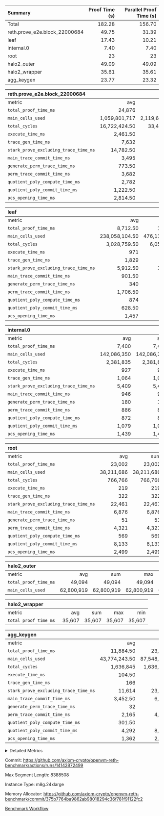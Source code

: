 | Summary | Proof Time (s) | Parallel Proof Time (s) |
|:---|---:|---:|
| Total |  182.28 |  156.70 |
| reth.prove_e2e.block_22000684 |  49.75 |  31.39 |
| leaf |  17.43 |  10.21 |
| internal.0 |  7.40 |  7.40 |
| root |  23 |  23 |
| halo2_outer |  49.09 |  49.09 |
| halo2_wrapper |  35.61 |  35.61 |
| agg_keygen |  23.77 |  23.32 |


| reth.prove_e2e.block_22000684 |||||
|:---|---:|---:|---:|---:|
|metric|avg|sum|max|min|
| `total_proof_time_ms ` |  24,876 |  49,752 |  31,389 |  18,363 |
| `main_cells_used     ` |  1,059,801,717 |  2,119,603,434 |  1,291,334,782 |  828,268,652 |
| `total_cycles        ` |  16,722,424.50 |  33,444,849 |  21,958,915 |  11,485,934 |
| `execute_time_ms     ` |  2,461.50 |  4,923 |  3,416 |  1,507 |
| `trace_gen_time_ms   ` |  7,632 |  15,264 |  9,516 |  5,748 |
| `stark_prove_excluding_trace_time_ms` |  14,782.50 |  29,565 |  18,457 |  11,108 |
| `main_trace_commit_time_ms` |  3,495 |  6,990 |  4,305 |  2,685 |
| `generate_perm_trace_time_ms` |  773.50 |  1,547 |  1,004 |  543 |
| `perm_trace_commit_time_ms` |  3,682 |  7,364 |  4,803 |  2,561 |
| `quotient_poly_compute_time_ms` |  2,782 |  5,564 |  3,310 |  2,254 |
| `quotient_poly_commit_time_ms` |  1,222.50 |  2,445 |  1,547 |  898 |
| `pcs_opening_time_ms ` |  2,814.50 |  5,629 |  3,471 |  2,158 |

| leaf |||||
|:---|---:|---:|---:|---:|
|metric|avg|sum|max|min|
| `total_proof_time_ms ` |  8,712.50 |  17,425 |  10,210 |  7,215 |
| `main_cells_used     ` |  238,058,104.50 |  476,116,209 |  283,749,952 |  192,366,257 |
| `total_cycles        ` |  3,028,759.50 |  6,057,519 |  3,496,229 |  2,561,290 |
| `execute_time_ms     ` |  971 |  1,942 |  1,116 |  826 |
| `trace_gen_time_ms   ` |  1,829 |  3,658 |  2,116 |  1,542 |
| `stark_prove_excluding_trace_time_ms` |  5,912.50 |  11,825 |  6,978 |  4,847 |
| `main_trace_commit_time_ms` |  901.50 |  1,803 |  1,048 |  755 |
| `generate_perm_trace_time_ms` |  340 |  680 |  407 |  273 |
| `perm_trace_commit_time_ms` |  1,706.50 |  3,413 |  2,030 |  1,383 |
| `quotient_poly_compute_time_ms` |  874 |  1,748 |  1,026 |  722 |
| `quotient_poly_commit_time_ms` |  628.50 |  1,257 |  741 |  516 |
| `pcs_opening_time_ms ` |  1,457 |  2,914 |  1,721 |  1,193 |

| internal.0 |||||
|:---|---:|---:|---:|---:|
|metric|avg|sum|max|min|
| `total_proof_time_ms ` |  7,400 |  7,400 |  7,400 |  7,400 |
| `main_cells_used     ` |  142,086,350 |  142,086,350 |  142,086,350 |  142,086,350 |
| `total_cycles        ` |  2,381,835 |  2,381,835 |  2,381,835 |  2,381,835 |
| `execute_time_ms     ` |  927 |  927 |  927 |  927 |
| `trace_gen_time_ms   ` |  1,064 |  1,064 |  1,064 |  1,064 |
| `stark_prove_excluding_trace_time_ms` |  5,409 |  5,409 |  5,409 |  5,409 |
| `main_trace_commit_time_ms` |  946 |  946 |  946 |  946 |
| `generate_perm_trace_time_ms` |  180 |  180 |  180 |  180 |
| `perm_trace_commit_time_ms` |  886 |  886 |  886 |  886 |
| `quotient_poly_compute_time_ms` |  872 |  872 |  872 |  872 |
| `quotient_poly_commit_time_ms` |  1,079 |  1,079 |  1,079 |  1,079 |
| `pcs_opening_time_ms ` |  1,439 |  1,439 |  1,439 |  1,439 |

| root |||||
|:---|---:|---:|---:|---:|
|metric|avg|sum|max|min|
| `total_proof_time_ms ` |  23,002 |  23,002 |  23,002 |  23,002 |
| `main_cells_used     ` |  38,211,686 |  38,211,686 |  38,211,686 |  38,211,686 |
| `total_cycles        ` |  766,766 |  766,766 |  766,766 |  766,766 |
| `execute_time_ms     ` |  219 |  219 |  219 |  219 |
| `trace_gen_time_ms   ` |  322 |  322 |  322 |  322 |
| `stark_prove_excluding_trace_time_ms` |  22,461 |  22,461 |  22,461 |  22,461 |
| `main_trace_commit_time_ms` |  6,876 |  6,876 |  6,876 |  6,876 |
| `generate_perm_trace_time_ms` |  51 |  51 |  51 |  51 |
| `perm_trace_commit_time_ms` |  4,321 |  4,321 |  4,321 |  4,321 |
| `quotient_poly_compute_time_ms` |  569 |  569 |  569 |  569 |
| `quotient_poly_commit_time_ms` |  8,133 |  8,133 |  8,133 |  8,133 |
| `pcs_opening_time_ms ` |  2,499 |  2,499 |  2,499 |  2,499 |

| halo2_outer |||||
|:---|---:|---:|---:|---:|
|metric|avg|sum|max|min|
| `total_proof_time_ms ` |  49,094 |  49,094 |  49,094 |  49,094 |
| `main_cells_used     ` |  62,800,919 |  62,800,919 |  62,800,919 |  62,800,919 |

| halo2_wrapper |||||
|:---|---:|---:|---:|---:|
|metric|avg|sum|max|min|
| `total_proof_time_ms ` |  35,607 |  35,607 |  35,607 |  35,607 |

| agg_keygen |||||
|:---|---:|---:|---:|---:|
|metric|avg|sum|max|min|
| `total_proof_time_ms ` |  11,884.50 |  23,769 |  23,316 |  453 |
| `main_cells_used     ` |  43,774,243.50 |  87,548,487 |  86,882,571 |  665,916 |
| `total_cycles        ` |  1,636,845 |  1,636,845 |  1,636,845 |  1,636,845 |
| `execute_time_ms     ` |  104.50 |  209 |  209 |  0 |
| `trace_gen_time_ms   ` |  166 |  332 |  304 |  28 |
| `stark_prove_excluding_trace_time_ms` |  11,614 |  23,228 |  22,803 |  425 |
| `main_trace_commit_time_ms` |  3,452.50 |  6,905 |  6,854 |  51 |
| `generate_perm_trace_time_ms` |  32 |  64 |  53 |  11 |
| `perm_trace_commit_time_ms` |  2,165 |  4,330 |  4,280 |  50 |
| `quotient_poly_compute_time_ms` |  301.50 |  603 |  575 |  28 |
| `quotient_poly_commit_time_ms` |  4,292 |  8,584 |  8,525 |  59 |
| `pcs_opening_time_ms ` |  1,362 |  2,724 |  2,502 |  222 |



<details>
<summary>Detailed Metrics</summary>

| air_name | block_number | quotient_deg | interactions | constraints |
| --- | --- | --- | --- | --- |
| AccessAdapterAir<16> | 22000684 | 2 | 5 | 12 | 
| AccessAdapterAir<2> | 22000684 | 2 | 5 | 12 | 
| AccessAdapterAir<32> | 22000684 | 2 | 5 | 12 | 
| AccessAdapterAir<4> | 22000684 | 2 | 5 | 12 | 
| AccessAdapterAir<8> | 22000684 | 2 | 5 | 12 | 
| BitwiseOperationLookupAir<8> | 22000684 | 2 | 2 | 4 | 
| KeccakVmAir | 22000684 | 2 | 321 | 4,513 | 
| MemoryMerkleAir<8> | 22000684 | 2 | 4 | 39 | 
| PersistentBoundaryAir<8> | 22000684 | 2 | 3 | 7 | 
| PhantomAir | 22000684 | 2 | 3 | 5 | 
| Poseidon2PeripheryAir<BabyBearParameters>, 1> | 22000684 | 2 | 1 | 286 | 
| ProgramAir | 22000684 | 1 | 1 | 4 | 
| RangeTupleCheckerAir<2> | 22000684 | 1 | 1 | 4 | 
| Rv32HintStoreAir | 22000684 | 2 | 18 | 28 | 
| Sha256VmAir | 22000684 | 2 | 50 | 663 | 
| VariableRangeCheckerAir | 22000684 | 1 | 1 | 4 | 
| VmAirWrapper<Rv32BaseAluAdapterAir, BaseAluCoreAir<4, 8> | 22000684 | 2 | 20 | 37 | 
| VmAirWrapper<Rv32BaseAluAdapterAir, LessThanCoreAir<4, 8> | 22000684 | 2 | 18 | 40 | 
| VmAirWrapper<Rv32BaseAluAdapterAir, ShiftCoreAir<4, 8> | 22000684 | 2 | 24 | 91 | 
| VmAirWrapper<Rv32BranchAdapterAir, BranchEqualCoreAir<4> | 22000684 | 2 | 11 | 20 | 
| VmAirWrapper<Rv32BranchAdapterAir, BranchLessThanCoreAir<4, 8> | 22000684 | 2 | 13 | 35 | 
| VmAirWrapper<Rv32CondRdWriteAdapterAir, Rv32JalLuiCoreAir> | 22000684 | 2 | 10 | 18 | 
| VmAirWrapper<Rv32HeapAdapterAir<2, 32, 32>, BaseAluCoreAir<32, 8> | 22000684 | 2 | 61 | 126 | 
| VmAirWrapper<Rv32HeapAdapterAir<2, 32, 32>, LessThanCoreAir<32, 8> | 22000684 | 2 | 31 | 129 | 
| VmAirWrapper<Rv32HeapAdapterAir<2, 32, 32>, MultiplicationCoreAir<32, 8> | 22000684 | 2 | 61 | 57 | 
| VmAirWrapper<Rv32HeapAdapterAir<2, 32, 32>, ShiftCoreAir<32, 8> | 22000684 | 2 | 79 | 2,161 | 
| VmAirWrapper<Rv32HeapBranchAdapterAir<2, 32>, BranchEqualCoreAir<32> | 22000684 | 2 | 20 | 55 | 
| VmAirWrapper<Rv32HeapBranchAdapterAir<2, 32>, BranchLessThanCoreAir<32, 8> | 22000684 | 2 | 22 | 126 | 
| VmAirWrapper<Rv32IsEqualModAdapterAir<2, 1, 32, 32>, ModularIsEqualCoreAir<32, 4, 8> | 22000684 | 2 | 25 | 225 | 
| VmAirWrapper<Rv32IsEqualModAdapterAir<2, 3, 16, 48>, ModularIsEqualCoreAir<48, 4, 8> | 22000684 | 2 | 41 | 333 | 
| VmAirWrapper<Rv32JalrAdapterAir, Rv32JalrCoreAir> | 22000684 | 2 | 16 | 20 | 
| VmAirWrapper<Rv32LoadStoreAdapterAir, LoadSignExtendCoreAir<4, 8> | 22000684 | 2 | 18 | 33 | 
| VmAirWrapper<Rv32LoadStoreAdapterAir, LoadStoreCoreAir<4> | 22000684 | 2 | 17 | 40 | 
| VmAirWrapper<Rv32MultAdapterAir, DivRemCoreAir<4, 8> | 22000684 | 2 | 25 | 84 | 
| VmAirWrapper<Rv32MultAdapterAir, MulHCoreAir<4, 8> | 22000684 | 2 | 24 | 31 | 
| VmAirWrapper<Rv32MultAdapterAir, MultiplicationCoreAir<4, 8> | 22000684 | 2 | 19 | 19 | 
| VmAirWrapper<Rv32RdWriteAdapterAir, Rv32AuipcCoreAir> | 22000684 | 2 | 12 | 14 | 
| VmAirWrapper<Rv32VecHeapAdapterAir<1, 2, 2, 32, 32>, FieldExpressionCoreAir> | 22000684 | 2 | 415 | 480 | 
| VmAirWrapper<Rv32VecHeapAdapterAir<1, 6, 6, 16, 16>, FieldExpressionCoreAir> | 22000684 | 2 | 832 | 921 | 
| VmAirWrapper<Rv32VecHeapAdapterAir<2, 1, 1, 32, 32>, FieldExpressionCoreAir> | 22000684 | 2 | 158 | 190 | 
| VmAirWrapper<Rv32VecHeapAdapterAir<2, 2, 2, 32, 32>, FieldExpressionCoreAir> | 22000684 | 2 | 428 | 457 | 
| VmAirWrapper<Rv32VecHeapAdapterAir<2, 3, 3, 16, 16>, FieldExpressionCoreAir> | 22000684 | 2 | 246 | 288 | 
| VmAirWrapper<Rv32VecHeapAdapterAir<2, 6, 6, 16, 16>, FieldExpressionCoreAir> | 22000684 | 2 | 668 | 701 | 
| VmConnectorAir | 22000684 | 2 | 5 | 11 | 

| block_number | execute_time_ms |
| --- | --- |
| 22000684 | 219 | 

| group | air_name | block_number | rows | quotient_deg | prep_cols | perm_cols | main_cols | interactions | constraints | cells |
| --- | --- | --- | --- | --- | --- | --- | --- | --- | --- | --- |
| agg_keygen | AccessAdapterAir<16> | 22000684 |  | 2 |  |  |  | 5 | 12 |  | 
| agg_keygen | AccessAdapterAir<2> | 22000684 | 524,288 | 8 |  | 16 | 11 | 5 | 12 | 14,155,776 | 
| agg_keygen | AccessAdapterAir<32> | 22000684 |  | 2 |  |  |  | 5 | 12 |  | 
| agg_keygen | AccessAdapterAir<4> | 22000684 | 262,144 | 8 |  | 16 | 13 | 5 | 12 | 7,602,176 | 
| agg_keygen | AccessAdapterAir<8> | 22000684 | 8,192 | 8 |  | 16 | 17 | 5 | 12 | 270,336 | 
| agg_keygen | BitwiseOperationLookupAir<8> | 22000684 |  | 2 |  |  |  | 2 | 4 |  | 
| agg_keygen | FriReducedOpeningAir | 22000684 | 524,288 | 8 |  | 84 | 27 | 39 | 71 | 58,195,968 | 
| agg_keygen | JalRangeCheckAir | 22000684 | 65,536 | 8 |  | 28 | 12 | 9 | 14 | 2,621,440 | 
| agg_keygen | MemoryMerkleAir<8> | 22000684 |  | 2 |  |  |  | 4 | 39 |  | 
| agg_keygen | NativePoseidon2Air<BabyBearParameters>, 1> | 22000684 | 65,536 | 8 |  | 312 | 398 | 136 | 572 | 46,530,560 | 
| agg_keygen | PersistentBoundaryAir<8> | 22000684 |  | 2 |  |  |  | 3 | 7 |  | 
| agg_keygen | PhantomAir | 22000684 | 32,768 | 4 |  | 12 | 6 | 3 | 5 | 589,824 | 
| agg_keygen | Poseidon2PeripheryAir<BabyBearParameters>, 1> | 22000684 |  | 2 |  |  |  | 1 | 286 |  | 
| agg_keygen | ProgramAir | 22000684 | 131,072 | 1 |  | 8 | 10 | 1 | 4 | 2,359,296 | 
| agg_keygen | RangeTupleCheckerAir<2> | 22000684 |  | 1 |  |  |  | 1 | 4 |  | 
| agg_keygen | Rv32HintStoreAir | 22000684 |  | 2 |  |  |  | 18 | 28 |  | 
| agg_keygen | VariableRangeCheckerAir | 22000684 | 262,144 | 1 | 2 | 8 | 1 | 1 | 4 | 2,359,296 | 
| agg_keygen | VmAirWrapper<AluNativeAdapterAir, FieldArithmeticCoreAir> | 22000684 | 1,048,576 | 8 |  | 36 | 29 | 15 | 27 | 68,157,440 | 
| agg_keygen | VmAirWrapper<BranchNativeAdapterAir, BranchEqualCoreAir<1> | 22000684 | 262,144 | 8 |  | 28 | 23 | 11 | 25 | 13,369,344 | 
| agg_keygen | VmAirWrapper<NativeAdapterAir<2, 0>, PublicValuesCoreAir> | 22000684 | 64 | 8 |  | 28 | 27 | 11 | 30 | 3,520 | 
| agg_keygen | VmAirWrapper<NativeLoadStoreAdapterAir<1>, NativeLoadStoreCoreAir<1> | 22000684 | 524,288 | 8 |  | 40 | 21 | 15 | 20 | 31,981,568 | 
| agg_keygen | VmAirWrapper<NativeLoadStoreAdapterAir<4>, NativeLoadStoreCoreAir<4> | 22000684 | 131,072 | 8 |  | 40 | 27 | 15 | 20 | 8,781,824 | 
| agg_keygen | VmAirWrapper<NativeVectorizedAdapterAir<4>, FieldExtensionCoreAir> | 22000684 | 131,072 | 8 |  | 36 | 38 | 15 | 27 | 9,699,328 | 
| agg_keygen | VmAirWrapper<Rv32BaseAluAdapterAir, BaseAluCoreAir<4, 8> | 22000684 |  | 2 |  |  |  | 20 | 37 |  | 
| agg_keygen | VmAirWrapper<Rv32BaseAluAdapterAir, LessThanCoreAir<4, 8> | 22000684 |  | 2 |  |  |  | 18 | 40 |  | 
| agg_keygen | VmAirWrapper<Rv32BaseAluAdapterAir, ShiftCoreAir<4, 8> | 22000684 |  | 2 |  |  |  | 24 | 91 |  | 
| agg_keygen | VmAirWrapper<Rv32BranchAdapterAir, BranchEqualCoreAir<4> | 22000684 |  | 2 |  |  |  | 11 | 20 |  | 
| agg_keygen | VmAirWrapper<Rv32BranchAdapterAir, BranchLessThanCoreAir<4, 8> | 22000684 |  | 2 |  |  |  | 13 | 35 |  | 
| agg_keygen | VmAirWrapper<Rv32CondRdWriteAdapterAir, Rv32JalLuiCoreAir> | 22000684 |  | 2 |  |  |  | 10 | 18 |  | 
| agg_keygen | VmAirWrapper<Rv32JalrAdapterAir, Rv32JalrCoreAir> | 22000684 |  | 2 |  |  |  | 16 | 20 |  | 
| agg_keygen | VmAirWrapper<Rv32LoadStoreAdapterAir, LoadSignExtendCoreAir<4, 8> | 22000684 |  | 2 |  |  |  | 18 | 33 |  | 
| agg_keygen | VmAirWrapper<Rv32LoadStoreAdapterAir, LoadStoreCoreAir<4> | 22000684 |  | 2 |  |  |  | 17 | 40 |  | 
| agg_keygen | VmAirWrapper<Rv32MultAdapterAir, DivRemCoreAir<4, 8> | 22000684 |  | 2 |  |  |  | 25 | 84 |  | 
| agg_keygen | VmAirWrapper<Rv32MultAdapterAir, MulHCoreAir<4, 8> | 22000684 |  | 2 |  |  |  | 24 | 31 |  | 
| agg_keygen | VmAirWrapper<Rv32MultAdapterAir, MultiplicationCoreAir<4, 8> | 22000684 |  | 2 |  |  |  | 19 | 19 |  | 
| agg_keygen | VmAirWrapper<Rv32RdWriteAdapterAir, Rv32AuipcCoreAir> | 22000684 |  | 2 |  |  |  | 12 | 14 |  | 
| agg_keygen | VmConnectorAir | 22000684 | 2 | 8 | 1 | 16 | 5 | 5 | 11 | 42 | 
| agg_keygen | VolatileBoundaryAir | 22000684 | 131,072 | 8 |  | 20 | 12 | 7 | 19 | 4,194,304 | 

| group | air_name | block_number | idx | rows | prep_cols | perm_cols | main_cols | cells |
| --- | --- | --- | --- | --- | --- | --- | --- | --- |
| internal.0 | AccessAdapterAir<2> | 22000684 | 0 | 524,288 |  | 12 | 11 | 12,058,624 | 
| internal.0 | AccessAdapterAir<4> | 22000684 | 0 | 262,144 |  | 12 | 13 | 6,553,600 | 
| internal.0 | AccessAdapterAir<8> | 22000684 | 0 | 8,192 |  | 12 | 17 | 237,568 | 
| internal.0 | FriReducedOpeningAir | 22000684 | 0 | 1,048,576 |  | 44 | 27 | 74,448,896 | 
| internal.0 | JalRangeCheckAir | 22000684 | 0 | 131,072 |  | 16 | 12 | 3,670,016 | 
| internal.0 | NativePoseidon2Air<BabyBearParameters>, 1> | 22000684 | 0 | 131,072 |  | 160 | 398 | 73,138,176 | 
| internal.0 | PhantomAir | 22000684 | 0 | 65,536 |  | 8 | 6 | 917,504 | 
| internal.0 | ProgramAir | 22000684 | 0 | 131,072 |  | 8 | 10 | 2,359,296 | 
| internal.0 | VariableRangeCheckerAir | 22000684 | 0 | 262,144 | 2 | 8 | 1 | 2,359,296 | 
| internal.0 | VmAirWrapper<AluNativeAdapterAir, FieldArithmeticCoreAir> | 22000684 | 0 | 2,097,152 |  | 20 | 29 | 102,760,448 | 
| internal.0 | VmAirWrapper<BranchNativeAdapterAir, BranchEqualCoreAir<1> | 22000684 | 0 | 262,144 |  | 16 | 23 | 10,223,616 | 
| internal.0 | VmAirWrapper<NativeAdapterAir<2, 0>, PublicValuesCoreAir> | 22000684 | 0 | 64 |  | 16 | 23 | 2,496 | 
| internal.0 | VmAirWrapper<NativeLoadStoreAdapterAir<1>, NativeLoadStoreCoreAir<1> | 22000684 | 0 | 524,288 |  | 24 | 21 | 23,592,960 | 
| internal.0 | VmAirWrapper<NativeLoadStoreAdapterAir<4>, NativeLoadStoreCoreAir<4> | 22000684 | 0 | 262,144 |  | 24 | 27 | 13,369,344 | 
| internal.0 | VmAirWrapper<NativeVectorizedAdapterAir<4>, FieldExtensionCoreAir> | 22000684 | 0 | 262,144 |  | 20 | 38 | 15,204,352 | 
| internal.0 | VmConnectorAir | 22000684 | 0 | 2 | 1 | 12 | 5 | 34 | 
| internal.0 | VolatileBoundaryAir | 22000684 | 0 | 262,144 |  | 12 | 12 | 6,291,456 | 
| leaf | AccessAdapterAir<2> | 22000684 | 0 | 2,097,152 |  | 16 | 11 | 56,623,104 | 
| leaf | AccessAdapterAir<2> | 22000684 | 1 | 1,048,576 |  | 16 | 11 | 28,311,552 | 
| leaf | AccessAdapterAir<4> | 22000684 | 0 | 1,048,576 |  | 16 | 13 | 30,408,704 | 
| leaf | AccessAdapterAir<4> | 22000684 | 1 | 524,288 |  | 16 | 13 | 15,204,352 | 
| leaf | AccessAdapterAir<8> | 22000684 | 0 | 32,768 |  | 16 | 17 | 1,081,344 | 
| leaf | AccessAdapterAir<8> | 22000684 | 1 | 16,384 |  | 16 | 17 | 540,672 | 
| leaf | FriReducedOpeningAir | 22000684 | 0 | 4,194,304 |  | 84 | 27 | 465,567,744 | 
| leaf | FriReducedOpeningAir | 22000684 | 1 | 2,097,152 |  | 84 | 27 | 232,783,872 | 
| leaf | JalRangeCheckAir | 22000684 | 0 | 65,536 |  | 28 | 12 | 2,621,440 | 
| leaf | JalRangeCheckAir | 22000684 | 1 | 65,536 |  | 28 | 12 | 2,621,440 | 
| leaf | NativePoseidon2Air<BabyBearParameters>, 1> | 22000684 | 0 | 262,144 |  | 312 | 398 | 186,122,240 | 
| leaf | NativePoseidon2Air<BabyBearParameters>, 1> | 22000684 | 1 | 262,144 |  | 312 | 398 | 186,122,240 | 
| leaf | PhantomAir | 22000684 | 0 | 32,768 |  | 12 | 6 | 589,824 | 
| leaf | PhantomAir | 22000684 | 1 | 32,768 |  | 12 | 6 | 589,824 | 
| leaf | ProgramAir | 22000684 | 0 | 2,097,152 |  | 8 | 10 | 37,748,736 | 
| leaf | ProgramAir | 22000684 | 1 | 2,097,152 |  | 8 | 10 | 37,748,736 | 
| leaf | VariableRangeCheckerAir | 22000684 | 0 | 262,144 | 2 | 8 | 1 | 2,359,296 | 
| leaf | VariableRangeCheckerAir | 22000684 | 1 | 262,144 | 2 | 8 | 1 | 2,359,296 | 
| leaf | VmAirWrapper<AluNativeAdapterAir, FieldArithmeticCoreAir> | 22000684 | 0 | 2,097,152 |  | 36 | 29 | 136,314,880 | 
| leaf | VmAirWrapper<AluNativeAdapterAir, FieldArithmeticCoreAir> | 22000684 | 1 | 2,097,152 |  | 36 | 29 | 136,314,880 | 
| leaf | VmAirWrapper<BranchNativeAdapterAir, BranchEqualCoreAir<1> | 22000684 | 0 | 524,288 |  | 28 | 23 | 26,738,688 | 
| leaf | VmAirWrapper<BranchNativeAdapterAir, BranchEqualCoreAir<1> | 22000684 | 1 | 524,288 |  | 28 | 23 | 26,738,688 | 
| leaf | VmAirWrapper<NativeAdapterAir<2, 0>, PublicValuesCoreAir> | 22000684 | 0 | 64 |  | 28 | 27 | 3,520 | 
| leaf | VmAirWrapper<NativeAdapterAir<2, 0>, PublicValuesCoreAir> | 22000684 | 1 | 64 |  | 28 | 27 | 3,520 | 
| leaf | VmAirWrapper<NativeLoadStoreAdapterAir<1>, NativeLoadStoreCoreAir<1> | 22000684 | 0 | 1,048,576 |  | 40 | 21 | 63,963,136 | 
| leaf | VmAirWrapper<NativeLoadStoreAdapterAir<1>, NativeLoadStoreCoreAir<1> | 22000684 | 1 | 1,048,576 |  | 40 | 21 | 63,963,136 | 
| leaf | VmAirWrapper<NativeLoadStoreAdapterAir<4>, NativeLoadStoreCoreAir<4> | 22000684 | 0 | 262,144 |  | 40 | 27 | 17,563,648 | 
| leaf | VmAirWrapper<NativeLoadStoreAdapterAir<4>, NativeLoadStoreCoreAir<4> | 22000684 | 1 | 131,072 |  | 40 | 27 | 8,781,824 | 
| leaf | VmAirWrapper<NativeVectorizedAdapterAir<4>, FieldExtensionCoreAir> | 22000684 | 0 | 524,288 |  | 36 | 38 | 38,797,312 | 
| leaf | VmAirWrapper<NativeVectorizedAdapterAir<4>, FieldExtensionCoreAir> | 22000684 | 1 | 262,144 |  | 36 | 38 | 19,398,656 | 
| leaf | VmConnectorAir | 22000684 | 0 | 2 | 1 | 16 | 5 | 42 | 
| leaf | VmConnectorAir | 22000684 | 1 | 2 | 1 | 16 | 5 | 42 | 
| leaf | VolatileBoundaryAir | 22000684 | 0 | 1,048,576 |  | 20 | 12 | 33,554,432 | 
| leaf | VolatileBoundaryAir | 22000684 | 1 | 524,288 |  | 20 | 12 | 16,777,216 | 
| root | AccessAdapterAir<2> | 22000684 | 0 | 262,144 |  | 8 | 11 | 4,980,736 | 
| root | AccessAdapterAir<4> | 22000684 | 0 | 131,072 |  | 8 | 13 | 2,752,512 | 
| root | AccessAdapterAir<8> | 22000684 | 0 | 4,096 |  | 8 | 17 | 102,400 | 
| root | FriReducedOpeningAir | 22000684 | 0 | 131,072 |  | 24 | 27 | 6,684,672 | 
| root | JalRangeCheckAir | 22000684 | 0 | 32,768 |  | 12 | 12 | 786,432 | 
| root | NativePoseidon2Air<BabyBearParameters>, 1> | 22000684 | 0 | 32,768 |  | 84 | 398 | 15,794,176 | 
| root | PhantomAir | 22000684 | 0 | 8,192 |  | 8 | 6 | 114,688 | 
| root | ProgramAir | 22000684 | 0 | 131,072 |  | 8 | 10 | 2,359,296 | 
| root | VariableRangeCheckerAir | 22000684 | 0 | 262,144 | 2 | 8 | 1 | 2,359,296 | 
| root | VmAirWrapper<AluNativeAdapterAir, FieldArithmeticCoreAir> | 22000684 | 0 | 524,288 |  | 12 | 29 | 21,495,808 | 
| root | VmAirWrapper<BranchNativeAdapterAir, BranchEqualCoreAir<1> | 22000684 | 0 | 131,072 |  | 12 | 23 | 4,587,520 | 
| root | VmAirWrapper<NativeAdapterAir<2, 0>, PublicValuesCoreAir> | 22000684 | 0 | 64 |  | 12 | 22 | 2,176 | 
| root | VmAirWrapper<NativeLoadStoreAdapterAir<1>, NativeLoadStoreCoreAir<1> | 22000684 | 0 | 262,144 |  | 16 | 21 | 9,699,328 | 
| root | VmAirWrapper<NativeLoadStoreAdapterAir<4>, NativeLoadStoreCoreAir<4> | 22000684 | 0 | 65,536 |  | 16 | 27 | 2,818,048 | 
| root | VmAirWrapper<NativeVectorizedAdapterAir<4>, FieldExtensionCoreAir> | 22000684 | 0 | 65,536 |  | 12 | 38 | 3,276,800 | 
| root | VmConnectorAir | 22000684 | 0 | 2 | 1 | 8 | 5 | 26 | 
| root | VolatileBoundaryAir | 22000684 | 0 | 131,072 |  | 8 | 12 | 2,621,440 | 

| group | air_name | block_number | segment | rows | prep_cols | perm_cols | main_cols | cells |
| --- | --- | --- | --- | --- | --- | --- | --- | --- |
| agg_keygen | AccessAdapterAir<16> | 22000684 | 0 | 1 |  | 16 | 25 | 41 | 
| agg_keygen | AccessAdapterAir<2> | 22000684 | 0 | 1 |  | 16 | 11 | 27 | 
| agg_keygen | AccessAdapterAir<32> | 22000684 | 0 | 1 |  | 16 | 41 | 57 | 
| agg_keygen | AccessAdapterAir<4> | 22000684 | 0 | 1 |  | 16 | 13 | 29 | 
| agg_keygen | AccessAdapterAir<8> | 22000684 | 0 | 1 |  | 16 | 17 | 33 | 
| agg_keygen | BitwiseOperationLookupAir<8> | 22000684 | 0 | 65,536 | 3 | 8 | 2 | 655,360 | 
| agg_keygen | MemoryMerkleAir<8> | 22000684 | 0 | 64 |  | 16 | 32 | 3,072 | 
| agg_keygen | PersistentBoundaryAir<8> | 22000684 | 0 | 1 |  | 12 | 20 | 32 | 
| agg_keygen | PhantomAir | 22000684 | 0 | 1 |  | 12 | 6 | 18 | 
| agg_keygen | Poseidon2PeripheryAir<BabyBearParameters>, 1> | 22000684 | 0 | 32 |  | 8 | 300 | 9,856 | 
| agg_keygen | ProgramAir | 22000684 | 0 | 1 |  | 8 | 10 | 18 | 
| agg_keygen | RangeTupleCheckerAir<2> | 22000684 | 0 | 524,288 | 2 | 8 | 1 | 4,718,592 | 
| agg_keygen | Rv32HintStoreAir | 22000684 | 0 | 1 |  | 44 | 32 | 76 | 
| agg_keygen | VariableRangeCheckerAir | 22000684 | 0 | 262,144 | 2 | 8 | 1 | 2,359,296 | 
| agg_keygen | VmAirWrapper<Rv32BaseAluAdapterAir, BaseAluCoreAir<4, 8> | 22000684 | 0 | 1 |  | 52 | 36 | 88 | 
| agg_keygen | VmAirWrapper<Rv32BaseAluAdapterAir, LessThanCoreAir<4, 8> | 22000684 | 0 | 1 |  | 40 | 37 | 77 | 
| agg_keygen | VmAirWrapper<Rv32BaseAluAdapterAir, ShiftCoreAir<4, 8> | 22000684 | 0 | 1 |  | 52 | 53 | 105 | 
| agg_keygen | VmAirWrapper<Rv32BranchAdapterAir, BranchEqualCoreAir<4> | 22000684 | 0 | 1 |  | 28 | 26 | 54 | 
| agg_keygen | VmAirWrapper<Rv32BranchAdapterAir, BranchLessThanCoreAir<4, 8> | 22000684 | 0 | 1 |  | 32 | 32 | 64 | 
| agg_keygen | VmAirWrapper<Rv32CondRdWriteAdapterAir, Rv32JalLuiCoreAir> | 22000684 | 0 | 1 |  | 28 | 18 | 46 | 
| agg_keygen | VmAirWrapper<Rv32JalrAdapterAir, Rv32JalrCoreAir> | 22000684 | 0 | 1 |  | 36 | 28 | 64 | 
| agg_keygen | VmAirWrapper<Rv32LoadStoreAdapterAir, LoadSignExtendCoreAir<4, 8> | 22000684 | 0 | 1 |  | 52 | 36 | 88 | 
| agg_keygen | VmAirWrapper<Rv32LoadStoreAdapterAir, LoadStoreCoreAir<4> | 22000684 | 0 | 1 |  | 52 | 41 | 93 | 
| agg_keygen | VmAirWrapper<Rv32MultAdapterAir, DivRemCoreAir<4, 8> | 22000684 | 0 | 1 |  | 72 | 59 | 131 | 
| agg_keygen | VmAirWrapper<Rv32MultAdapterAir, MulHCoreAir<4, 8> | 22000684 | 0 | 1 |  | 72 | 39 | 111 | 
| agg_keygen | VmAirWrapper<Rv32MultAdapterAir, MultiplicationCoreAir<4, 8> | 22000684 | 0 | 1 |  | 52 | 31 | 83 | 
| agg_keygen | VmAirWrapper<Rv32RdWriteAdapterAir, Rv32AuipcCoreAir> | 22000684 | 0 | 1 |  | 28 | 20 | 48 | 
| agg_keygen | VmConnectorAir | 22000684 | 0 | 2 | 1 | 16 | 5 | 42 | 
| reth.prove_e2e.block_22000684 | AccessAdapterAir<16> | 22000684 | 0 | 131,072 |  | 16 | 25 | 5,373,952 | 
| reth.prove_e2e.block_22000684 | AccessAdapterAir<16> | 22000684 | 1 | 131,072 |  | 16 | 25 | 5,373,952 | 
| reth.prove_e2e.block_22000684 | AccessAdapterAir<2> | 22000684 | 1 | 65,536 |  | 16 | 11 | 1,769,472 | 
| reth.prove_e2e.block_22000684 | AccessAdapterAir<32> | 22000684 | 0 | 65,536 |  | 16 | 41 | 3,735,552 | 
| reth.prove_e2e.block_22000684 | AccessAdapterAir<32> | 22000684 | 1 | 65,536 |  | 16 | 41 | 3,735,552 | 
| reth.prove_e2e.block_22000684 | AccessAdapterAir<4> | 22000684 | 0 | 64 |  | 16 | 13 | 1,856 | 
| reth.prove_e2e.block_22000684 | AccessAdapterAir<4> | 22000684 | 1 | 32,768 |  | 16 | 13 | 950,272 | 
| reth.prove_e2e.block_22000684 | AccessAdapterAir<8> | 22000684 | 0 | 2,097,152 |  | 16 | 17 | 69,206,016 | 
| reth.prove_e2e.block_22000684 | AccessAdapterAir<8> | 22000684 | 1 | 1,048,576 |  | 16 | 17 | 34,603,008 | 
| reth.prove_e2e.block_22000684 | BitwiseOperationLookupAir<8> | 22000684 | 0 | 65,536 | 3 | 8 | 2 | 655,360 | 
| reth.prove_e2e.block_22000684 | BitwiseOperationLookupAir<8> | 22000684 | 1 | 65,536 | 3 | 8 | 2 | 655,360 | 
| reth.prove_e2e.block_22000684 | KeccakVmAir | 22000684 | 0 | 131,072 |  | 1,056 | 3,163 | 552,992,768 | 
| reth.prove_e2e.block_22000684 | KeccakVmAir | 22000684 | 1 | 131,072 |  | 1,056 | 3,163 | 552,992,768 | 
| reth.prove_e2e.block_22000684 | MemoryMerkleAir<8> | 22000684 | 0 | 1,048,576 |  | 16 | 32 | 50,331,648 | 
| reth.prove_e2e.block_22000684 | MemoryMerkleAir<8> | 22000684 | 1 | 1,048,576 |  | 16 | 32 | 50,331,648 | 
| reth.prove_e2e.block_22000684 | PersistentBoundaryAir<8> | 22000684 | 0 | 1,048,576 |  | 12 | 20 | 33,554,432 | 
| reth.prove_e2e.block_22000684 | PersistentBoundaryAir<8> | 22000684 | 1 | 1,048,576 |  | 12 | 20 | 33,554,432 | 
| reth.prove_e2e.block_22000684 | PhantomAir | 22000684 | 0 | 64 |  | 12 | 6 | 1,152 | 
| reth.prove_e2e.block_22000684 | PhantomAir | 22000684 | 1 | 8 |  | 12 | 6 | 144 | 
| reth.prove_e2e.block_22000684 | Poseidon2PeripheryAir<BabyBearParameters>, 1> | 22000684 | 0 | 1,048,576 |  | 8 | 300 | 322,961,408 | 
| reth.prove_e2e.block_22000684 | Poseidon2PeripheryAir<BabyBearParameters>, 1> | 22000684 | 1 | 524,288 |  | 8 | 300 | 161,480,704 | 
| reth.prove_e2e.block_22000684 | ProgramAir | 22000684 | 0 | 524,288 |  | 8 | 10 | 9,437,184 | 
| reth.prove_e2e.block_22000684 | ProgramAir | 22000684 | 1 | 524,288 |  | 8 | 10 | 9,437,184 | 
| reth.prove_e2e.block_22000684 | RangeTupleCheckerAir<2> | 22000684 | 0 | 2,097,152 | 2 | 8 | 1 | 18,874,368 | 
| reth.prove_e2e.block_22000684 | RangeTupleCheckerAir<2> | 22000684 | 1 | 2,097,152 | 2 | 8 | 1 | 18,874,368 | 
| reth.prove_e2e.block_22000684 | Rv32HintStoreAir | 22000684 | 0 | 524,288 |  | 44 | 32 | 39,845,888 | 
| reth.prove_e2e.block_22000684 | VariableRangeCheckerAir | 22000684 | 0 | 262,144 | 2 | 8 | 1 | 2,359,296 | 
| reth.prove_e2e.block_22000684 | VariableRangeCheckerAir | 22000684 | 1 | 262,144 | 2 | 8 | 1 | 2,359,296 | 
| reth.prove_e2e.block_22000684 | VmAirWrapper<Rv32BaseAluAdapterAir, BaseAluCoreAir<4, 8> | 22000684 | 0 | 8,388,608 |  | 52 | 36 | 738,197,504 | 
| reth.prove_e2e.block_22000684 | VmAirWrapper<Rv32BaseAluAdapterAir, BaseAluCoreAir<4, 8> | 22000684 | 1 | 4,194,304 |  | 52 | 36 | 369,098,752 | 
| reth.prove_e2e.block_22000684 | VmAirWrapper<Rv32BaseAluAdapterAir, LessThanCoreAir<4, 8> | 22000684 | 0 | 524,288 |  | 40 | 37 | 40,370,176 | 
| reth.prove_e2e.block_22000684 | VmAirWrapper<Rv32BaseAluAdapterAir, LessThanCoreAir<4, 8> | 22000684 | 1 | 262,144 |  | 40 | 37 | 20,185,088 | 
| reth.prove_e2e.block_22000684 | VmAirWrapper<Rv32BaseAluAdapterAir, ShiftCoreAir<4, 8> | 22000684 | 0 | 2,097,152 |  | 52 | 53 | 220,200,960 | 
| reth.prove_e2e.block_22000684 | VmAirWrapper<Rv32BaseAluAdapterAir, ShiftCoreAir<4, 8> | 22000684 | 1 | 1,048,576 |  | 52 | 53 | 110,100,480 | 
| reth.prove_e2e.block_22000684 | VmAirWrapper<Rv32BranchAdapterAir, BranchEqualCoreAir<4> | 22000684 | 0 | 2,097,152 |  | 28 | 26 | 113,246,208 | 
| reth.prove_e2e.block_22000684 | VmAirWrapper<Rv32BranchAdapterAir, BranchEqualCoreAir<4> | 22000684 | 1 | 1,048,576 |  | 28 | 26 | 56,623,104 | 
| reth.prove_e2e.block_22000684 | VmAirWrapper<Rv32BranchAdapterAir, BranchLessThanCoreAir<4, 8> | 22000684 | 0 | 2,097,152 |  | 32 | 32 | 134,217,728 | 
| reth.prove_e2e.block_22000684 | VmAirWrapper<Rv32BranchAdapterAir, BranchLessThanCoreAir<4, 8> | 22000684 | 1 | 1,048,576 |  | 32 | 32 | 67,108,864 | 
| reth.prove_e2e.block_22000684 | VmAirWrapper<Rv32CondRdWriteAdapterAir, Rv32JalLuiCoreAir> | 22000684 | 0 | 1,048,576 |  | 28 | 18 | 48,234,496 | 
| reth.prove_e2e.block_22000684 | VmAirWrapper<Rv32CondRdWriteAdapterAir, Rv32JalLuiCoreAir> | 22000684 | 1 | 262,144 |  | 28 | 18 | 12,058,624 | 
| reth.prove_e2e.block_22000684 | VmAirWrapper<Rv32HeapAdapterAir<2, 32, 32>, BaseAluCoreAir<32, 8> | 22000684 | 0 | 2,048 |  | 192 | 168 | 737,280 | 
| reth.prove_e2e.block_22000684 | VmAirWrapper<Rv32HeapAdapterAir<2, 32, 32>, BaseAluCoreAir<32, 8> | 22000684 | 1 | 4,096 |  | 192 | 168 | 1,474,560 | 
| reth.prove_e2e.block_22000684 | VmAirWrapper<Rv32HeapAdapterAir<2, 32, 32>, LessThanCoreAir<32, 8> | 22000684 | 0 | 1,024 |  | 68 | 169 | 242,688 | 
| reth.prove_e2e.block_22000684 | VmAirWrapper<Rv32HeapAdapterAir<2, 32, 32>, LessThanCoreAir<32, 8> | 22000684 | 1 | 2,048 |  | 68 | 169 | 485,376 | 
| reth.prove_e2e.block_22000684 | VmAirWrapper<Rv32HeapAdapterAir<2, 32, 32>, MultiplicationCoreAir<32, 8> | 22000684 | 0 | 256 |  | 192 | 164 | 91,136 | 
| reth.prove_e2e.block_22000684 | VmAirWrapper<Rv32HeapAdapterAir<2, 32, 32>, MultiplicationCoreAir<32, 8> | 22000684 | 1 | 1,024 |  | 192 | 164 | 364,544 | 
| reth.prove_e2e.block_22000684 | VmAirWrapper<Rv32HeapAdapterAir<2, 32, 32>, ShiftCoreAir<32, 8> | 22000684 | 0 | 256 |  | 164 | 241 | 103,680 | 
| reth.prove_e2e.block_22000684 | VmAirWrapper<Rv32HeapAdapterAir<2, 32, 32>, ShiftCoreAir<32, 8> | 22000684 | 1 | 1,024 |  | 164 | 241 | 414,720 | 
| reth.prove_e2e.block_22000684 | VmAirWrapper<Rv32HeapBranchAdapterAir<2, 32>, BranchEqualCoreAir<32> | 22000684 | 0 | 4,096 |  | 48 | 124 | 704,512 | 
| reth.prove_e2e.block_22000684 | VmAirWrapper<Rv32HeapBranchAdapterAir<2, 32>, BranchEqualCoreAir<32> | 22000684 | 1 | 8,192 |  | 48 | 124 | 1,409,024 | 
| reth.prove_e2e.block_22000684 | VmAirWrapper<Rv32IsEqualModAdapterAir<2, 1, 32, 32>, ModularIsEqualCoreAir<32, 4, 8> | 22000684 | 0 | 32,768 |  | 56 | 166 | 7,274,496 | 
| reth.prove_e2e.block_22000684 | VmAirWrapper<Rv32JalrAdapterAir, Rv32JalrCoreAir> | 22000684 | 0 | 524,288 |  | 36 | 28 | 33,554,432 | 
| reth.prove_e2e.block_22000684 | VmAirWrapper<Rv32JalrAdapterAir, Rv32JalrCoreAir> | 22000684 | 1 | 262,144 |  | 36 | 28 | 16,777,216 | 
| reth.prove_e2e.block_22000684 | VmAirWrapper<Rv32LoadStoreAdapterAir, LoadSignExtendCoreAir<4, 8> | 22000684 | 0 | 1,048,576 |  | 52 | 36 | 92,274,688 | 
| reth.prove_e2e.block_22000684 | VmAirWrapper<Rv32LoadStoreAdapterAir, LoadSignExtendCoreAir<4, 8> | 22000684 | 1 | 1,048,576 |  | 52 | 36 | 92,274,688 | 
| reth.prove_e2e.block_22000684 | VmAirWrapper<Rv32LoadStoreAdapterAir, LoadStoreCoreAir<4> | 22000684 | 0 | 8,388,608 |  | 52 | 41 | 780,140,544 | 
| reth.prove_e2e.block_22000684 | VmAirWrapper<Rv32LoadStoreAdapterAir, LoadStoreCoreAir<4> | 22000684 | 1 | 4,194,304 |  | 52 | 41 | 390,070,272 | 
| reth.prove_e2e.block_22000684 | VmAirWrapper<Rv32MultAdapterAir, DivRemCoreAir<4, 8> | 22000684 | 0 | 64 |  | 72 | 59 | 8,384 | 
| reth.prove_e2e.block_22000684 | VmAirWrapper<Rv32MultAdapterAir, DivRemCoreAir<4, 8> | 22000684 | 1 | 128 |  | 72 | 59 | 16,768 | 
| reth.prove_e2e.block_22000684 | VmAirWrapper<Rv32MultAdapterAir, MulHCoreAir<4, 8> | 22000684 | 0 | 32,768 |  | 72 | 39 | 3,637,248 | 
| reth.prove_e2e.block_22000684 | VmAirWrapper<Rv32MultAdapterAir, MulHCoreAir<4, 8> | 22000684 | 1 | 32,768 |  | 72 | 39 | 3,637,248 | 
| reth.prove_e2e.block_22000684 | VmAirWrapper<Rv32MultAdapterAir, MultiplicationCoreAir<4, 8> | 22000684 | 0 | 131,072 |  | 52 | 31 | 10,878,976 | 
| reth.prove_e2e.block_22000684 | VmAirWrapper<Rv32MultAdapterAir, MultiplicationCoreAir<4, 8> | 22000684 | 1 | 131,072 |  | 52 | 31 | 10,878,976 | 
| reth.prove_e2e.block_22000684 | VmAirWrapper<Rv32RdWriteAdapterAir, Rv32AuipcCoreAir> | 22000684 | 0 | 262,144 |  | 28 | 20 | 12,582,912 | 
| reth.prove_e2e.block_22000684 | VmAirWrapper<Rv32RdWriteAdapterAir, Rv32AuipcCoreAir> | 22000684 | 1 | 65,536 |  | 28 | 20 | 3,145,728 | 
| reth.prove_e2e.block_22000684 | VmAirWrapper<Rv32VecHeapAdapterAir<1, 2, 2, 32, 32>, FieldExpressionCoreAir> | 22000684 | 0 | 16,384 |  | 836 | 547 | 22,659,072 | 
| reth.prove_e2e.block_22000684 | VmAirWrapper<Rv32VecHeapAdapterAir<2, 1, 1, 32, 32>, FieldExpressionCoreAir> | 22000684 | 0 | 256 |  | 320 | 263 | 149,248 | 
| reth.prove_e2e.block_22000684 | VmAirWrapper<Rv32VecHeapAdapterAir<2, 2, 2, 32, 32>, FieldExpressionCoreAir> | 22000684 | 0 | 8,192 |  | 860 | 625 | 12,165,120 | 
| reth.prove_e2e.block_22000684 | VmConnectorAir | 22000684 | 0 | 2 | 1 | 16 | 5 | 42 | 
| reth.prove_e2e.block_22000684 | VmConnectorAir | 22000684 | 1 | 2 | 1 | 16 | 5 | 42 | 

| group | block_number | trace_gen_time_ms | total_proof_time_ms | total_cycles | total_cells | stark_prove_excluding_trace_time_ms | quotient_poly_compute_time_ms | quotient_poly_commit_time_ms | perm_trace_commit_time_ms | pcs_opening_time_ms | num_segments | main_trace_commit_time_ms | main_cells_used | halo2_total_cells | halo2_keygen_time_ms | generate_perm_trace_time_ms | execute_time_ms |
| --- | --- | --- | --- | --- | --- | --- | --- | --- | --- | --- | --- | --- | --- | --- | --- | --- | --- |
| agg_keygen | 22000684 | 304 | 23,316 | 1,636,845 | 270,872,042 | 22,803 | 575 | 8,525 | 4,280 | 2,502 | 1 | 6,854 | 86,882,571 | 8,037,489 | 17,973 | 53 | 209 | 
| halo2_outer | 22000684 |  | 49,094 |  |  |  |  |  |  |  |  |  | 62,800,919 |  |  |  |  | 
| halo2_wrapper | 22000684 |  | 35,607 |  |  |  |  |  |  |  |  |  |  |  |  |  |  | 
| reth.prove_e2e.block_22000684 | 22000684 |  |  |  |  |  |  |  |  |  | 2 |  |  |  |  |  |  | 

| group | block_number | cell_tracker_span | simple_advice_cells | lookup_advice_cells | fixed_cells |
| --- | --- | --- | --- | --- | --- |
| agg_keygen | 22000684 | VerifierProgram | 482,930 | 155,510 | 158,234 | 
| agg_keygen | 22000684 | VerifierProgram;CheckTraceHeightConstraints | 4,789 | 972 | 1,738 | 
| agg_keygen | 22000684 | VerifierProgram;PoseidonCell | 29,400 |  | 8,700 | 
| agg_keygen | 22000684 | VerifierProgram;stage-c-build-rounds | 19,526 | 2,717 | 6,696 | 
| agg_keygen | 22000684 | VerifierProgram;stage-c-build-rounds;PoseidonCell | 46,550 |  | 13,775 | 
| agg_keygen | 22000684 | VerifierProgram;stage-d-verify-pcs | 1,365,246 | 211,617 | 481,258 | 
| agg_keygen | 22000684 | VerifierProgram;stage-d-verify-pcs;PoseidonCell | 3,839,150 |  | 1,136,075 | 
| agg_keygen | 22000684 | VerifierProgram;stage-d-verify-pcs;stage-d-verifier-verify | 45,125 | 5,543 | 19,412 | 
| agg_keygen | 22000684 | VerifierProgram;stage-d-verify-pcs;stage-d-verifier-verify;PoseidonCell | 68,600 |  | 20,300 | 
| agg_keygen | 22000684 | VerifierProgram;stage-d-verify-pcs;stage-d-verifier-verify;cache-generator-powers | 66,304 | 11,396 | 20,384 | 
| agg_keygen | 22000684 | VerifierProgram;stage-d-verify-pcs;stage-d-verifier-verify;compute-reduced-opening;single-reduced-opening-eval | 7,994,476 | 335,356 | 1,482,124 | 
| agg_keygen | 22000684 | VerifierProgram;stage-d-verify-pcs;stage-d-verifier-verify;pre-compute-rounds-context | 76,224 | 11,116 | 22,232 | 
| agg_keygen | 22000684 | VerifierProgram;stage-d-verify-pcs;stage-d-verifier-verify;verify-batch | 49,728 |  | 6,216 | 
| agg_keygen | 22000684 | VerifierProgram;stage-d-verify-pcs;stage-d-verifier-verify;verify-batch;PoseidonCell | 9,264,780 |  | 2,744,280 | 
| agg_keygen | 22000684 | VerifierProgram;stage-d-verify-pcs;stage-d-verifier-verify;verify-batch;verify-batch-reduce-fast;PoseidonCell | 8,263,864 | 237,048 | 2,580,396 | 
| agg_keygen | 22000684 | VerifierProgram;stage-d-verify-pcs;stage-d-verifier-verify;verify-query | 953,456 | 165,676 | 272,356 | 
| agg_keygen | 22000684 | VerifierProgram;stage-d-verify-pcs;stage-d-verifier-verify;verify-query;verify-batch-ext | 102,144 |  | 12,768 | 
| agg_keygen | 22000684 | VerifierProgram;stage-d-verify-pcs;stage-d-verifier-verify;verify-query;verify-batch-ext;PoseidonCell | 15,647,184 |  | 4,634,784 | 
| agg_keygen | 22000684 | VerifierProgram;stage-d-verify-pcs;stage-d-verifier-verify;verify-query;verify-batch-ext;verify-batch-reduce-fast;PoseidonCell | 1,550,612 | 56,000 | 476,812 | 
| agg_keygen | 22000684 | VerifierProgram;stage-e-verify-constraints | 9,770,542 | 1,967,337 | 3,013,652 | 

| group | block_number | idx | trace_gen_time_ms | total_proof_time_ms | total_cycles | total_cells | stark_prove_excluding_trace_time_ms | quotient_poly_compute_time_ms | quotient_poly_commit_time_ms | perm_trace_commit_time_ms | pcs_opening_time_ms | main_trace_commit_time_ms | main_cells_used | generate_perm_trace_time_ms | execute_time_ms |
| --- | --- | --- | --- | --- | --- | --- | --- | --- | --- | --- | --- | --- | --- | --- | --- |
| internal.0 | 22000684 | 0 | 1,064 | 7,400 | 2,381,835 | 347,187,682 | 5,409 | 872 | 1,079 | 886 | 1,439 | 946 | 142,086,350 | 180 | 927 | 
| leaf | 22000684 | 0 | 2,116 | 10,210 | 3,496,229 | 1,100,058,090 | 6,978 | 1,026 | 741 | 2,030 | 1,721 | 1,048 | 283,749,952 | 407 | 1,116 | 
| leaf | 22000684 | 1 | 1,542 | 7,215 | 2,561,290 | 778,259,946 | 4,847 | 722 | 516 | 1,383 | 1,193 | 755 | 192,366,257 | 273 | 826 | 
| root | 22000684 | 0 | 322 | 23,002 | 766,766 | 80,435,354 | 22,461 | 569 | 8,133 | 4,321 | 2,499 | 6,876 | 38,211,686 | 51 | 219 | 

| group | block_number | idx | trace_height_constraint | weighted_sum | threshold |
| --- | --- | --- | --- | --- | --- |
| internal.0 | 22000684 | 0 | 0 | 9,830,532 | 2,013,265,921 | 
| internal.0 | 22000684 | 0 | 1 | 50,356,480 | 2,013,265,921 | 
| internal.0 | 22000684 | 0 | 2 | 4,915,266 | 2,013,265,921 | 
| internal.0 | 22000684 | 0 | 3 | 50,610,436 | 2,013,265,921 | 
| internal.0 | 22000684 | 0 | 4 | 262,144 | 2,013,265,921 | 
| internal.0 | 22000684 | 0 | 5 | 116,368,074 | 2,013,265,921 | 
| leaf | 22000684 | 0 | 0 | 18,546,820 | 2,013,265,921 | 
| leaf | 22000684 | 0 | 1 | 129,728,768 | 2,013,265,921 | 
| leaf | 22000684 | 0 | 2 | 9,273,410 | 2,013,265,921 | 
| leaf | 22000684 | 0 | 3 | 129,827,076 | 2,013,265,921 | 
| leaf | 22000684 | 0 | 4 | 524,288 | 2,013,265,921 | 
| leaf | 22000684 | 0 | 5 | 290,259,658 | 2,013,265,921 | 
| leaf | 22000684 | 1 | 0 | 13,566,084 | 2,013,265,921 | 
| leaf | 22000684 | 1 | 1 | 83,804,416 | 2,013,265,921 | 
| leaf | 22000684 | 1 | 2 | 6,783,042 | 2,013,265,921 | 
| leaf | 22000684 | 1 | 3 | 83,919,108 | 2,013,265,921 | 
| leaf | 22000684 | 1 | 4 | 524,288 | 2,013,265,921 | 
| leaf | 22000684 | 1 | 5 | 190,956,234 | 2,013,265,921 | 
| root | 22000684 | 0 | 0 | 2,252,928 | 2,013,265,921 | 
| root | 22000684 | 0 | 1 | 14,557,184 | 2,013,265,921 | 
| root | 22000684 | 0 | 2 | 1,126,464 | 2,013,265,921 | 
| root | 22000684 | 0 | 3 | 15,540,224 | 2,013,265,921 | 
| root | 22000684 | 0 | 4 | 262,144 | 2,013,265,921 | 
| root | 22000684 | 0 | 5 | 34,263,234 | 2,013,265,921 | 

| group | block_number | segment | trace_gen_time_ms | total_proof_time_ms | total_cycles | total_cells | stark_prove_excluding_trace_time_ms | quotient_poly_compute_time_ms | quotient_poly_commit_time_ms | perm_trace_commit_time_ms | pcs_opening_time_ms | main_trace_commit_time_ms | main_cells_used | generate_perm_trace_time_ms | execute_time_ms |
| --- | --- | --- | --- | --- | --- | --- | --- | --- | --- | --- | --- | --- | --- | --- | --- |
| agg_keygen | 22000684 | 0 | 28 | 453 |  | 7,747,601 | 425 | 28 | 59 | 50 | 222 | 51 | 665,916 | 11 | 0 | 
| reth.prove_e2e.block_22000684 | 22000684 | 0 | 9,516 | 31,389 | 21,958,915 | 3,381,155,889 | 18,457 | 3,310 | 1,547 | 4,803 | 3,471 | 4,305 | 1,291,334,782 | 1,004 | 3,416 | 
| reth.prove_e2e.block_22000684 | 22000684 | 1 | 5,748 | 18,363 | 11,485,934 | 2,032,242,234 | 11,108 | 2,254 | 898 | 2,561 | 2,158 | 2,685 | 828,268,652 | 543 | 1,507 | 

| group | block_number | segment | trace_height_constraint | weighted_sum | threshold |
| --- | --- | --- | --- | --- | --- |
| agg_keygen | 22000684 | 0 | 0 | 34 | 2,013,265,921 | 
| agg_keygen | 22000684 | 0 | 1 | 86 | 2,013,265,921 | 
| agg_keygen | 22000684 | 0 | 2 | 17 | 2,013,265,921 | 
| agg_keygen | 22000684 | 0 | 3 | 98 | 2,013,265,921 | 
| agg_keygen | 22000684 | 0 | 4 | 193 | 2,013,265,921 | 
| agg_keygen | 22000684 | 0 | 5 | 65 | 2,013,265,921 | 
| agg_keygen | 22000684 | 0 | 6 | 29 | 2,013,265,921 | 
| agg_keygen | 22000684 | 0 | 7 | 20 | 2,013,265,921 | 
| agg_keygen | 22000684 | 0 | 8 | 918,079 | 2,013,265,921 | 
| reth.prove_e2e.block_22000684 | 22000684 | 0 | 0 | 54,723,078 | 2,013,265,921 | 
| reth.prove_e2e.block_22000684 | 22000684 | 0 | 1 | 168,789,836 | 2,013,265,921 | 
| reth.prove_e2e.block_22000684 | 22000684 | 0 | 2 | 27,361,539 | 2,013,265,921 | 
| reth.prove_e2e.block_22000684 | 22000684 | 0 | 3 | 207,530,577 | 2,013,265,921 | 
| reth.prove_e2e.block_22000684 | 22000684 | 0 | 4 | 4,194,304 | 2,013,265,921 | 
| reth.prove_e2e.block_22000684 | 22000684 | 0 | 5 | 2,097,152 | 2,013,265,921 | 
| reth.prove_e2e.block_22000684 | 22000684 | 0 | 6 | 80,956,034 | 2,013,265,921 | 
| reth.prove_e2e.block_22000684 | 22000684 | 0 | 7 |  | 2,013,265,921 | 
| reth.prove_e2e.block_22000684 | 22000684 | 0 | 8 | 795,136 | 2,013,265,921 | 
| reth.prove_e2e.block_22000684 | 22000684 | 0 | 9 | 550,510,888 | 2,013,265,921 | 
| reth.prove_e2e.block_22000684 | 22000684 | 1 | 0 | 27,492,628 | 2,013,265,921 | 
| reth.prove_e2e.block_22000684 | 22000684 | 1 | 1 | 92,603,136 | 2,013,265,921 | 
| reth.prove_e2e.block_22000684 | 22000684 | 1 | 2 | 13,746,314 | 2,013,265,921 | 
| reth.prove_e2e.block_22000684 | 22000684 | 1 | 3 | 108,070,660 | 2,013,265,921 | 
| reth.prove_e2e.block_22000684 | 22000684 | 1 | 4 | 4,194,304 | 2,013,265,921 | 
| reth.prove_e2e.block_22000684 | 22000684 | 1 | 5 | 2,097,152 | 2,013,265,921 | 
| reth.prove_e2e.block_22000684 | 22000684 | 1 | 6 | 47,723,776 | 2,013,265,921 | 
| reth.prove_e2e.block_22000684 | 22000684 | 1 | 7 |  | 2,013,265,921 | 
| reth.prove_e2e.block_22000684 | 22000684 | 1 | 8 | 820,224 | 2,013,265,921 | 
| reth.prove_e2e.block_22000684 | 22000684 | 1 | 9 | 300,287,138 | 2,013,265,921 | 

| group | block_number | trace_height_constraint | weighted_sum | threshold |
| --- | --- | --- | --- | --- |
| agg_keygen | 22000684 | 0 | 5,701,764 | 2,013,265,921 | 
| agg_keygen | 22000684 | 1 | 28,467,456 | 2,013,265,921 | 
| agg_keygen | 22000684 | 2 | 2,850,882 | 2,013,265,921 | 
| agg_keygen | 22000684 | 3 | 28,197,124 | 2,013,265,921 | 
| agg_keygen | 22000684 | 4 | 262,144 | 2,013,265,921 | 
| agg_keygen | 22000684 | 5 | 65,741,514 | 2,013,265,921 | 

</details>


Commit: https://github.com/axiom-crypto/openvm-reth-benchmark/actions/runs/14142872499

Max Segment Length: 8388508

Instance Type: m8g.24xlarge

Memory Allocator: https://github.com/axiom-crypto/openvm-reth-benchmark/commit/375b7764ba9862ab98018294c36f781f91122fc2

[Benchmark Workflow]()

